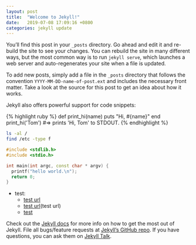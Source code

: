```yaml
---
layout: post
title:  "Welcome to Jekyll!"
date:   2019-07-08 17:09:16 +0800
categories: jekyll update
---
```

You’ll find this post in your `_posts` directory. Go ahead and edit it and re-build the site to see your changes. You can rebuild the site in many different ways, but the most common way is to run `jekyll serve`, which launches a web server and auto-regenerates your site when a file is updated.

To add new posts, simply add a file in the `_posts` directory that follows the convention `YYYY-MM-DD-name-of-post.ext` and includes the necessary front matter. Take a look at the source for this post to get an idea about how it works.

Jekyll also offers powerful support for code snippets:

{% highlight ruby %}
def print_hi(name)
  puts "Hi, #{name}"
end
print_hi('Tom')
#=> prints 'Hi, Tom' to STDOUT.
{% endhighlight %}

```sh
ls -al /
find /etc -type f
```

```cpp
#include <stdlib.h>
#include <stdio.h>

int main(int argc, const char * argv) {
  printf("hello world.\n");
  return 0;
}
```

- test:
  - [test url](http://www.test.com)
  - [test url](test url)
  - [test][test]

Check out the [Jekyll docs][jekyll-docs] for more info on how to get the most out of Jekyll. File all bugs/feature requests at [Jekyll’s GitHub repo][jekyll-gh]. If you have questions, you can ask them on [Jekyll Talk][jekyll-talk].

[jekyll-docs]: https://jekyllrb.com/docs/home
[jekyll-gh]:   https://github.com/jekyll/jekyll
[jekyll-talk]: https://talk.jekyllrb.com/
[test url]: http://www.test.com
[test]: http://www.test.com
